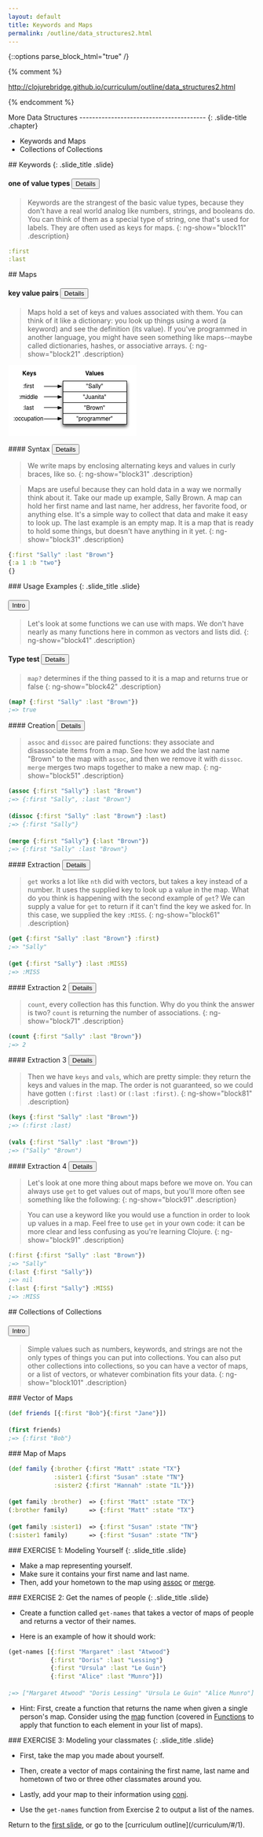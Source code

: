 ```yaml
---
layout: default
title: Keywords and Maps
permalink: /outline/data_structures2.html
---
```


{::options parse_block_html="true" /}

{% comment %}

http://clojurebridge.github.io/curriculum/outline/data_structures2.html

{% endcomment %}

<section>
More Data Structures
----------------------------------------
{: .slide-title .chapter}

* Keywords and Maps
* Collections of Collections
</section>

<section>
## Keywords
{: .slide_title .slide}

#### one of value types <button class="link" ng-model="block11" ng-click="block11=!block11">Details</button>

> Keywords are the strangest of the basic value types, because they
> don't have a real world analog like numbers, strings, and booleans
> do. You can think of them as a special type of string, one that's
> used for labels. They are often used as keys for maps.
{: ng-show="block11" .description}

```clojure
:first
:last
```
</section>

<section>
## Maps

#### key value pairs <button class="link" ng-model="block21" ng-click="block21=!block21">Details</button>

>Maps hold a set of keys and values associated with them. You can
>think of it like a dictionary: you look up things using a word (a
>keyword) and see the definition (its value). If you've programmed in
>another language, you might have seen something like maps--maybe
>called dictionaries, hashes, or associative arrays.
{: ng-show="block21" .description}

![Map](img/map.png)
</section>

<section>
#### Syntax <button class="link" ng-model="block31" ng-click="block31=!block31">Details</button>

> We write maps by enclosing alternating keys and values in curly braces, like so.
{: ng-show="block31" .description}

> Maps are useful because they can hold data in a way we normally
> think about it. Take our made up example, Sally Brown. A map can
> hold her first name and last name, her address, her favorite food,
> or anything else. It's a simple way to collect that data and make it
> easy to look up. The last example is an empty map. It is a map that
> is ready to hold some things, but doesn't have anything in it yet.
{: ng-show="block31" .description}

```clojure
{:first "Sally" :last "Brown"}
{:a 1 :b "two"}
{}
```

</section>

<section>
### Usage Examples
{: .slide_title .slide}

#### <button class="link" ng-model="block41" ng-click="block41=!block41">Intro</button>

> Let's look at some functions we can use with maps. We don't have
> nearly as many functions here in common as vectors and lists did.
{: ng-show="block41" .description}

#### Type test <button class="link" ng-model="block42" ng-click="block42=!block42">Details</button>

> `map?` determines if the thing passed to it is a map and returns
> true or false
{: ng-show="block42" .description}

```clojure
(map? {:first "Sally" :last "Brown"})
;=> true
```
</section>

<section>
#### Creation <button class="link" ng-model="block51" ng-click="block51=!block51">Details</button>

> `assoc` and `dissoc` are paired functions: they associate and disassociate items from a map. See how we add the last name "Brown" to the map with `assoc`, and then we remove it with `dissoc`. `merge` merges two maps together to make a new map.
{: ng-show="block51" .description}

```clojure
(assoc {:first "Sally"} :last "Brown")
;=> {:first "Sally", :last "Brown"}

(dissoc {:first "Sally" :last "Brown"} :last)
;=> {:first "Sally"}

(merge {:first "Sally"} {:last "Brown"})
;=> {:first "Sally" :last "Brown"}
```
</section>

<section>
#### Extraction <button class="link" ng-model="block61" ng-click="block61=!block61">Details</button>

> `get` works a lot like `nth` did with vectors, but takes a key
> instead of a number. It uses the supplied key to look up a value in
> the map. What do you think is happening with the second example of
> `get`? We can supply a value for `get` to return if it can't find
> the key we asked for. In this case, we supplied the key `:MISS`.
{: ng-show="block61" .description}

```clojure
(get {:first "Sally" :last "Brown"} :first)
;=> "Sally"

(get {:first "Sally"} :last :MISS)
;=> :MISS
```
</section>


<section>
#### Extraction 2 <button class="link" ng-model="block71" ng-click="block71=!block71">Details</button>

> `count`, every collection has this function. Why do you think the
> answer is two? `count` is returning the number of associations.
{: ng-show="block71" .description}

```clojure
(count {:first "Sally" :last "Brown"})
;=> 2
```
</section>

<section>
#### Extraction 3 <button class="link" ng-model="block81" ng-click="block81=!block81">Details</button>

> Then we have `keys` and `vals`, which are pretty simple: they return
> the keys and values in the map. The order is not guaranteed, so we
> could have gotten `(:first :last)` or `(:last :first)`.
{: ng-show="block81" .description}

```clojure
(keys {:first "Sally" :last "Brown"})
;=> (:first :last)

(vals {:first "Sally" :last "Brown"})
;=> ("Sally" "Brown")
```
</section>

<section>
#### Extraction 4 <button class="link" ng-model="block91" ng-click="block91=!block91">Details</button>

> Let's look at one more thing about maps before we move on. You can
> always use `get` to get values out of maps, but you'll more often see
> something like the following:
{: ng-show="block91" .description}

> You can use a keyword like you would use a function in order to look
> up values in a map. Feel free to use `get` in your own code: it can
> be more clear and less confusing as you're learning Clojure.
{: ng-show="block91" .description}

```clojure
(:first {:first "Sally" :last "Brown"})
;=> "Sally"
(:last {:first "Sally"})
;=> nil
(:last {:first "Sally"} :MISS)
;=> :MISS
```
</section>

<section>
## Collections of Collections

#### <button class="link" ng-model="block101" ng-click="block101=!block101">Intro</button>

> Simple values such as numbers, keywords, and strings are not the
> only types of things you can put into collections. You can also put
> other collections into collections, so you can have a vector of
> maps, or a list of vectors, or whatever combination fits your data.
{: ng-show="block101" .description}
</section>

<section>
### Vector of Maps

```clojure
(def friends [{:first "Bob"}{:first "Jane"}])

(first friends)
;=> {:first "Bob"}
```
</section>

<section>
### Map of Maps

```clojure
(def family {:brother {:first "Matt" :state "TX"}
             :sister1 {:first "Susan" :state "TN"}
             :sister2 {:first "Hannah" :state "IL"}})

(get family :brother)  => {:first "Matt" :state "TX"}
(:brother family)      => {:first "Matt" :state "TX"}

(get family :sister1)  => {:first "Susan" :state "TN"}
(:sister1 family)      => {:first "Susan" :state "TN"}
```
</section>

<section>
### EXERCISE 1: Modeling Yourself
{: .slide_title .slide}

* Make a map representing yourself.
* Make sure it contains your first name and last name.
* Then, add your hometown to the map using [assoc](http://grimoire.arrdem.com/1.6.0/clojure.core/assoc/) or [merge](http://grimoire.arrdem.com/1.6.0/clojure.core/merge/).
</section>

<section>
### EXERCISE 2: Get the names of people
{: .slide_title .slide}

* Create a function called `get-names` that takes a vector of maps of people and returns a vector of their names.

* Here is an example of how it should work:

```clojure
(get-names [{:first "Margaret" :last "Atwood"}
            {:first "Doris" :last "Lessing"}
            {:first "Ursula" :last "Le Guin"}
            {:first "Alice" :last "Munro"}])

;=> ["Margaret Atwood" "Doris Lessing" "Ursula Le Guin" "Alice Munro"]
```

* Hint: First, create a function that returns the name when given a single person's map. Consider using the [map](http://grimoire.arrdem.com/1.6.0/clojure.core/map/) function (covered in [Functions](functions) to apply that function to each element in your list of maps).
</section>

<section>
### EXERCISE 3: Modeling your classmates
{: .slide_title .slide}

* First, take the map you made about yourself.

* Then, create a vector of maps containing the first name, last name and hometown of two or three other classmates around you.

* Lastly, add your map to their information using [conj](http://grimoire.arrdem.com/1.6.0/clojure.core/conj/).

* Use the `get-names` function from Exercise 2 to output a list of the names.
</section>

<section>
Return to the <a href="javascript:;" onClick="Reveal.slide(1);">first slide</a>,
or go to the [curriculum outline](/curriculum/#/1).
</section>

